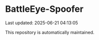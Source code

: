 # BattleEye-Spoofer

Last updated: 2025-06-21 04:13:05

This repository is automatically maintained.
